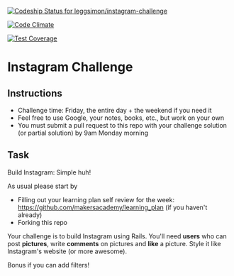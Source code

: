 [![Codeship Status for leggsimon/instagram-challenge](https://codeship.com/projects/2cb54010-3160-0133-e0ee-0a744e9a501a/status?branch=master)](https://codeship.com/projects/99699)

[![Code Climate](https://codeclimate.com/github/leggsimon/instagram-challenge/badges/gpa.svg)](https://codeclimate.com/github/leggsimon/instagram-challenge)

[![Test Coverage](https://codeclimate.com/github/leggsimon/instagram-challenge/badges/coverage.svg)](https://codeclimate.com/github/leggsimon/instagram-challenge/coverage)

Instagram Challenge
===================

Instructions
-------
* Challenge time: Friday, the entire day + the weekend if you need it
* Feel free to use Google, your notes, books, etc., but work on your own
* You must submit a pull request to this repo with your challenge solution (or partial solution) by 9am Monday morning

Task
-----

Build Instagram: Simple huh!

As usual please start by

* Filling out your learning plan self review for the week: https://github.com/makersacademy/learning_plan (if you haven't already)
* Forking this repo

Your challenge is to build Instagram using Rails. You'll need **users** who can post **pictures**, write **comments** on pictures and **like** a picture. Style it like Instagram's website (or more awesome).

Bonus if you can add filters!
